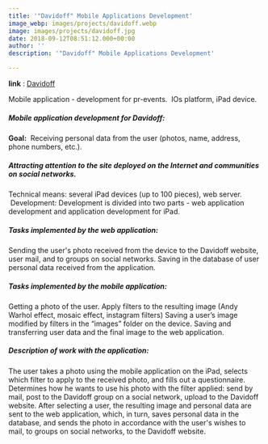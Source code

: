 ```yaml
---
title: '"Davidoff" Mobile Applications Development'
image_webp: images/projects/davidoff.webp
image: images/projects/davidoff.jpg
date: 2018-09-12T08:51:12.000+00:00
author: ''
description: '"Davidoff" Mobile Applications Development'

---
```

**link** : [Davidoff](https://www.zinodavidoff.com)

Mobile application - development for pr-events.
 IOs platform, iPad device.

##### Mobile application development for Davidoff:

**Goal:**  Receiving personal data from the user (photos, name, address, phone numbers, etc.).

##### Attracting attention to the site deployed on the Internet and communities on social networks.

Technical means: several iPad devices (up to 100 pieces), web server.
 Development: Development is divided into two parts - web application development and application development for iPad.

##### Tasks implemented by the web application:

Sending the user's photo received from the device to the Davidoff website, user mail, and to groups on social networks. Saving in the database of user personal data received from the application.

##### Tasks implemented by the mobile application:

Getting a photo of the user. Apply filters to the resulting image (Andy Warhol effect, mosaic effect, instagram filters) Saving a user’s image modified by filters in the “images” folder on the device. Saving and transferring user data and the final image to the web application.

##### Description of work with the application:

The user takes a photo using the mobile application on the iPad, selects which filter to apply to the received photo, and fills out a questionnaire. Determines how he wants to use his photo with the filter applied: send by mail, post to the Davidoff group on a social network, upload to the Davidoff website. After selecting a user, the resulting image and personal data are sent to the web application, which, in turn, saves personal data in the database, and sends the photo in accordance with the user's wishes to mail, to groups on social networks, to the Davidoff website.